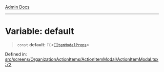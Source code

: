 [Admin Docs](/)

***

# Variable: default

> `const` **default**: `FC`\<[`IItemModalProps`](../interfaces/IItemModalProps.md)\>

Defined in: [src/screens/OrganizationActionItems/ActionItemModal/ActionItemModal.tsx:72](https://github.com/PalisadoesFoundation/talawa-admin/blob/main/src/screens/OrganizationActionItems/ActionItemModal/ActionItemModal.tsx#L72)
